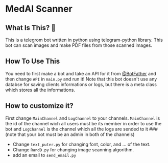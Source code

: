 MedAl Scanner
==============================

What Is This? :monocle_face:
-------------
This is a telegrom bot written in python using telegram-python library. This bot can scan images and make PDF files from those scanned images.

How To Use This
-------------
You need to first make a bot and take an API for it from [@BotFather](https://t.me/BotFather) and then change `API` in `main.py` and run it!
Note that this bot doesn't use any databse for saving clients informations or logs, but there is a meta class which stores all the informations.

How to customize it?
-------------
First change `MainChannel` and `LogChannel` to your channels. `MainChannel` is the id of the channel wich all users must be its member in order to use the bot and `LogChannel` is the channel which all the logs are sended to it ###(note that your bot must be an admin in both of the channels)

- Change `text_puter.py` for changing font, color, and ... of the text.
- Change `RandD.py` for changing image scanning algorithm.
- add an email to `send_email.py`
